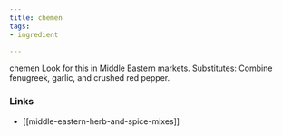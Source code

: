 ```yaml
---
title: chemen
tags:
- ingredient

---
```

chemen Look for this in Middle Eastern markets. Substitutes: Combine fenugreek, garlic, and crushed red pepper.

### Links

* [[middle-eastern-herb-and-spice-mixes]]
